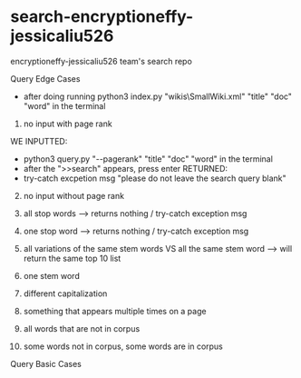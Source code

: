 # search-encryptioneffy-jessicaliu526
encryptioneffy-jessicaliu526 team's search repo

Query Edge Cases 
* after doing running python3 index.py "wikis\SmallWiki.xml" "title" "doc" "word" in the terminal
1) no input with page rank

WE INPUTTED:
- python3 query.py "--pagerank" "title" "doc" "word" in the terminal
- after the ">>search" appears, press enter
RETURNED: 
- try-catch excpetion msg "please do not leave the search query blank"

2) no input without page rank


3) all stop words
--> returns nothing / try-catch exception msg

4) one stop word
--> returns nothing / try-catch exception msg

5) all variations of the same stem words VS all the same stem word
--> will return the same top 10 list

10) one stem word
11) different capitalization
12) something that appears multiple times on a page
13) all words that are not in corpus
14) some words not in corpus, some words are in corpus

Query Basic Cases
